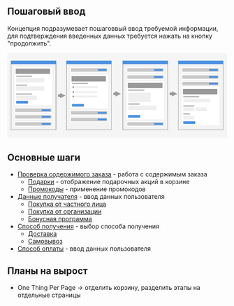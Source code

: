 ## Пошаговый ввод
Концепция подразумевает пошаговвый ввод требуемой информации, для подтверждения введенных данных требуется нажать на кнопку "продолжить".

![Аккордеон](../__source/accordion.png)


## Основные шаги
* [Проверка содержимого заказа](order-list/) - работа с содержимым заказа
	* [Подарки](order-list/Readme.md/#Отображение-подарков) - отображение подарочных акций в корзине
	* [Промокоды](order-list/Readme.md/#Отображение-скидки-по-промокоду) - применение промокодов
* [Данные получателя](user-info/) - ввод данных пользователя
	* [Покупка от частного лица](user-info/personal.md)
	* [Покупка от организации](user-info/company.md)
	* [Бонусная программа](user-info/bonus.md) 
* [Способ получения](getting/) - выбор способа получения
	* [Доставка](getting/delivery/)
	* [Самовывоз](getting/pickup/)
* [Способ оплаты](payment/) - ввод данных пользователя


## Планы на вырост
* One Thing Per Page → отделить корзину, разделить этапы на отдельные страницы 
